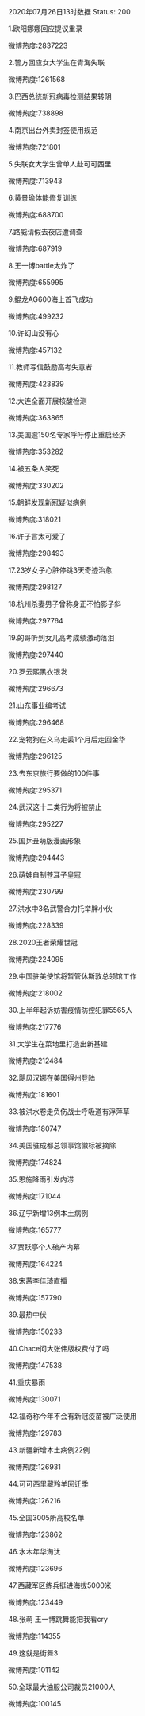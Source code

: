 2020年07月26日13时数据
Status: 200

1.欧阳娜娜回应提议重录

微博热度:2837223

2.警方回应女大学生在青海失联

微博热度:1261568

3.巴西总统新冠病毒检测结果转阴

微博热度:738898

4.南京出台外卖封签使用规范

微博热度:721801

5.失联女大学生曾单人赴可可西里

微博热度:713943

6.黄景瑜体能修复训练

微博热度:688700

7.路威请假去夜店遭调查

微博热度:687919

8.王一博battle太炸了

微博热度:655995

9.鲲龙AG600海上首飞成功

微博热度:499232

10.许幻山没有心

微博热度:457132

11.教师写信鼓励高考失意者

微博热度:423839

12.大连全面开展核酸检测

微博热度:363865

13.美国逾150名专家呼吁停止重启经济

微博热度:353282

14.被五条人笑死

微博热度:330202

15.朝鲜发现新冠疑似病例

微博热度:318021

16.许子言太可爱了

微博热度:298493

17.23岁女子心脏停跳3天奇迹治愈

微博热度:298127

18.杭州杀妻男子曾称身正不怕影子斜

微博热度:297764

19.的哥听到女儿高考成绩激动落泪

微博热度:297440

20.罗云熙黑衣银发

微博热度:296673

21.山东事业编考试

微博热度:296468

22.宠物狗在义乌走丢1个月后走回金华

微博热度:296125

23.去东京旅行要做的100件事

微博热度:295371

24.武汉这十二类行为将被禁止

微博热度:295227

25.国乒丑萌版漫画形象

微博热度:294443

26.萌娃自制苍耳子皇冠

微博热度:230799

27.洪水中3名武警合力托举胖小伙

微博热度:228339

28.2020王者荣耀世冠

微博热度:224095

29.中国驻美使馆将暂管休斯敦总领馆工作

微博热度:218002

30.上半年起诉妨害疫情防控犯罪5565人

微博热度:217776

31.大学生在菜地里打造出新基建

微博热度:212484

32.飓风汉娜在美国得州登陆

微博热度:181601

33.被洪水卷走负伤战士呼吸道有浮萍草

微博热度:180747

34.美国驻成都总领事馆徽标被摘除

微博热度:174824

35.恩施降雨引发内涝

微博热度:171044

36.辽宁新增13例本土病例

微博热度:165777

37.贾跃亭个人破产内幕

微博热度:164224

38.宋茜李佳琦直播

微博热度:157790

39.最热中伏

微博热度:150233

40.Chace问大张伟版权费付了吗

微博热度:147538

41.重庆暴雨

微博热度:130071

42.福奇称今年不会有新冠疫苗被广泛使用

微博热度:129783

43.新疆新增本土病例22例

微博热度:126931

44.可可西里藏羚羊回迁季

微博热度:126216

45.全国3005所高校名单

微博热度:123862

46.水木年华淘汰

微博热度:123696

47.西藏军区练兵挺进海拔5000米

微博热度:123449

48.张萌 王一博跳舞能把我看cry

微博热度:114355

49.这就是街舞3

微博热度:101142

50.全球最大油服公司裁员21000人

微博热度:100145

